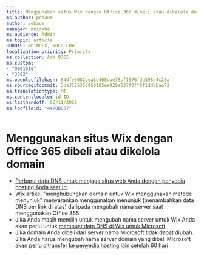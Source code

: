 ```yaml
---
title: Menggunakan situs Wix dengan Office 365 dibeli atau dikelola domain
ms.author: pebaum
author: pebaum
manager: mnirkhe
ms.audience: Admin
ms.topic: article
ROBOTS: NOINDEX, NOFOLLOW
localization_priority: Priority
ms.collection: Adm_O365
ms.custom:
- "9001516"
- "3582"
ms.openlocfilehash: 64dfe6082bea1e468eae78bf1576fde398e4c28a
ms.sourcegitcommit: 3ca312535d950105ee829e037f0ff8f1ddbbae72
ms.translationtype: MT
ms.contentlocale: id-ID
ms.lasthandoff: 06/11/2020
ms.locfileid: "44708057"
---
```

# <a name="using-wix-website-with-office-365-purchased-or-managed-domains"></a>Menggunakan situs Wix dengan Office 365 dibeli atau dikelola domain

- [Perbarui data DNS untuk menjaga situs web Anda dengan penyedia hosting Anda saat ini](https://docs.microsoft.com/microsoft-365/admin/dns/update-dns-records-to-retain-current-hosting-provider)
- Wix artikel "menghubungkan domain untuk Wix menggunakan metode menunjuk" menyarankan menggunakan menunjuk (menambahkan data DNS per link di atas) daripada mengubah nama server saat menggunakan Office 365
- Jika Anda masih memilih untuk mengubah nama server untuk Wix Anda akan perlu untuk [membuat data DNS di Wix untuk Microsoft](https://docs.microsoft.com/microsoft-365/admin/dns/create-dns-records-at-wix?view=o365-worldwide)
- Jika domain Anda dibeli dari server nama Microsoft tidak dapat diubah. Jika Anda harus mengubah nama server domain yang dibeli Microsoft akan perlu [ditransfer ke penyedia hosting lain setelah 60 hari](https://docs.microsoft.com/microsoft-365/admin/setup/domains-faq#can-i-transfer-a-domain-i-purchased-from-microsoft-to-another-provider)